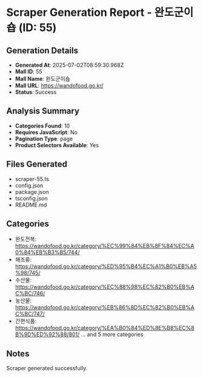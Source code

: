 # Scraper Generation Report - 완도군이숍 (ID: 55)

## Generation Details
- **Generated At**: 2025-07-02T08:59:30.968Z
- **Mall ID**: 55
- **Mall Name**: 완도군이숍
- **Mall URL**: https://wandofood.go.kr/
- **Status**: Success

## Analysis Summary
- **Categories Found**: 10
- **Requires JavaScript**: No
- **Pagination Type**: page
- **Product Selectors Available**: Yes

## Files Generated
- scraper-55.ts
- config.json
- package.json
- tsconfig.json
- README.md

## Categories
- 완도전복: https://wandofood.go.kr/category/%EC%99%84%EB%8F%84%EC%A0%84%EB%B3%B5/744/
- 해조류: https://wandofood.go.kr/category/%ED%95%B4%EC%A1%B0%EB%A5%98/745/
- 수산물: https://wandofood.go.kr/category/%EC%88%98%EC%82%B0%EB%AC%BC/746/
- 농산물: https://wandofood.go.kr/category/%EB%86%8D%EC%82%B0%EB%AC%BC/747/
- 간편식품: https://wandofood.go.kr/category/%EA%B0%84%ED%8E%B8%EC%8B%9D%ED%92%88/801/
... and 5 more categories

## Notes
Scraper generated successfully.
